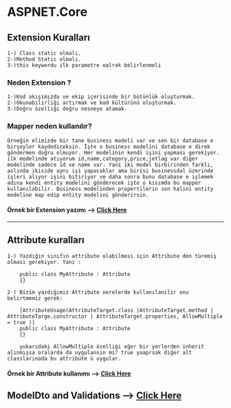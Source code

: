 # ASPNET.Core


## Extension Kuralları 

    1-) Class static olmalı.
    2-)Method Static olmalı.
    3-)this keywordu ilk parametre oalrak belirlenmeli
### Neden Extension ? 

    1-)Kod akışımızda ve ekip içerisinde bir bütünlük oluşturmak.
    2-)Okunabilirliği artırmak ve kod kültürünü oluşturmak.
    3-)Doğru özelliği doğru nesneye atamak.
    
### Mapper neden kullanılır? 
    Örneğin elimizde bir tane business modeli var ve sen bir database e birşeyler kaydediceksin. İşte o business modelini database e direk göndermen doğru olmuyor. Her modelinin kendi işini yapması gerekiyor. ilk modelinde atıyorum id,name,category,price,jetlag var diğer modelinde sadece id ve name var. Yani iki model birbirinden farklı, aslında ikiside aynı işi yapacaklar ama birisi businessdal üzerinde işleri alıyor işini bitiriyor ve daha sonra bunu database e işlemek adına kendi entity modelini gönderecek işte o kısımda bu mapper kullanılabilir. Business modelinden propertilerin son halini entity modeline map edip entity modelini gönderirsin. 

#### Örnek bir Extension yazımı --> <a href="https://github.com/ahmetsuhan/ASPNET.Core/tree/main/Extensions">Click Here</a>  

<hr>

## Attribute kuralları 

    1-) Yazdığın sınıfın attribute olabilmesi için Attribute den türemiş olması gerekiyor. Yani :
    
        public class MyAttribute : Attribute
        {}
    
    2-) Bizim yazdığımız Attribute nerelerde kullanılanilir onu belirtmemiz gerek: 
    
        [AttributeUsage(AttributeTarget.class |AttributeTarget.method | AttributeTarge.constructor | AttributeTarget.properties, AllowMultiple = true )]
        public class MyAttribute : Attribute
        {}
        
        yukarıdaki AllowMultiple özelliği eğer bir yerlerden inherit alınmışsa oralarda da uygulansın mı? true yaaprsak diğer alt classlarınada bu attribute ü uygular.
    
#### Örnek bir Attribute kullanımı --> <a href="https://github.com/ahmetsuhan/ASPNET.Core/tree/main/Attribute_Reflection">Click Here</a>

## ModelDto and Validations -->  <a href="https://github.com/ahmetsuhan/ASPNET.Core/tree/main/ModelDto_and_Validation">Click Here</a>

